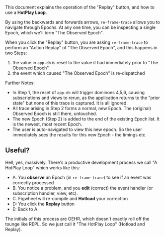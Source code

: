 This document explains the operation of the "Replay" button, and how to use a **HotPlay Loop**.

By using the backwards and forwards arrows, `re-frame-trace` allows you to navigate through Epochs.
At any one time, you can be inspecting a single Epoch, which we'll term "The Observed Epoch". 

When you click the "Replay" button, you are asking `re-frame-trace` to perform
an "Action Replay" of "The Observed Epoch", and this happens in two Steps: 
1. the value in `app-db` is reset to the value it had immediately prior to "The Observed Epoch"
2. the event which caused "The Observed Epoch" is re-dispatched

Further Notes:
  - In Step 1, the reset of `app-db` will trigger dominoes 4,5,6, causing
    subscriptions and views to rerun, as the application returns to the "prior state" 
    but none of this trace is captured. It is all ignored.
  - All trace arising in Step 2 forms a normal, new Epoch. The (original) Observed Epoch is 
    still there, untouched.
  - The new Epoch (Step 2) is added to the end of the existing Epoch list. It is the newest, most recent Epoch. 
  - The user is auto-navigated to view this new epoch. So the user 
    immediately sees the results for this new Epoch - the timings etc.

## Useful? 

Hell, yes, massively. There's a productive development process we call "A HotPlay Loop" which works like this:
  - A. You **observe** an Epoch (in `re-frame-trace`) to see if an event was correctly processed 
  - B. You notice a problem, and you **edit** (correct) the event handler (or subscription handler, view, etc).
  - C. Figwheel will re-compile and **Hotload** your correction
  - D: You click the **Replay** button
  - E: Back to A

The initials of this process are OEHR, which doesn't exactly roll off the tounge like REPL.
So we just call it "The HotPlay Loop" (Hotload and Replay).

